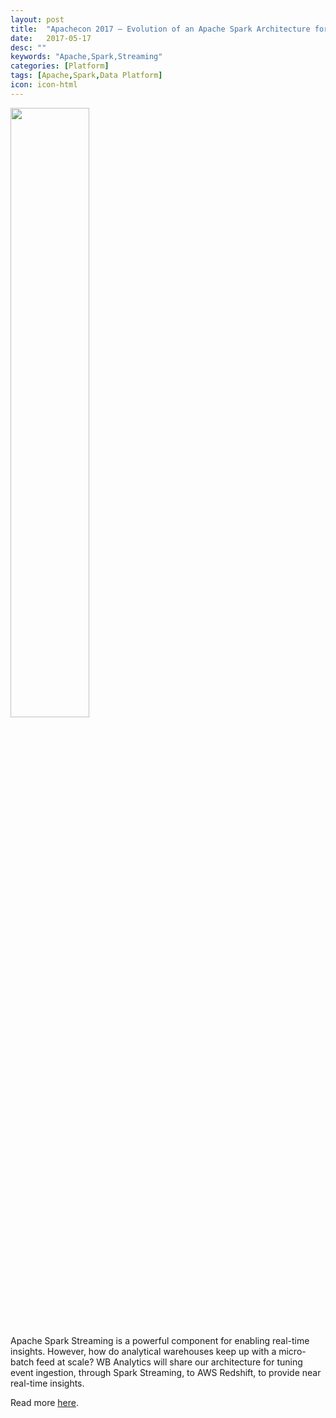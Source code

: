 ```yaml
---
layout: post
title:  "Apachecon 2017 – Evolution of an Apache Spark Architecture for Processing Game Data"
date:   2017-05-17
desc: ""
keywords: "Apache,Spark,Streaming"
categories: [Platform]
tags: [Apache,Spark,Data Platform]
icon: icon-html
---
```


<img src="{{ site.img_path }}/apachecon/apachecon-logowfeather459x459.png" width="50%" display="block">

Apache Spark Streaming is a powerful component for enabling real-time insights.  However, how do analytical warehouses keep up with a micro-batch feed at scale?  WB Analytics will share our architecture for tuning event ingestion, through Spark Streaming, to AWS Redshift, to provide near real-time insights.

Read more [here](https://apachebigdata2017.sched.com/event/9zzA/evolution-of-an-apache-spark-architecture-for-processing-game-data-nick-afshartous-warner-brothers-interactive-entertainment-wbie). 